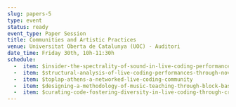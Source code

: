 ```yaml
---
slug: papers-5
type: event
status: ready
event_type: Paper Session
title: Communities and Artistic Practices
venue: Universitat Oberta de Catalunya (UOC) - Auditori
date_time: Friday 30th, 10h-11:30h
schedule:
  -  item: $insider-the-spectrality-of-sound-in-live-coding-performance
  -  item: $structural-analysis-of-live-coding-performances-through-novelty
  -  item: $toplap-athens-a-networked-live-coding-community
  -  item: $designing-a-methodology-of-music-teaching-through-block-based
  -  item: $curating-code-fostering-diversity-in-live-coding-through-cross
---
```

